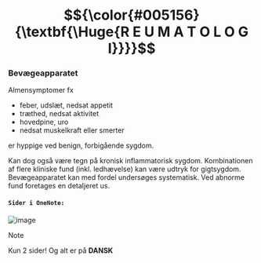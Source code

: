 # $${\color{#005156}{\textbf{\Huge{R E U M A T O L O G I}}}}$$

### Bevægeapparatet
Almensymptomer fx
- feber, udslæt, nedsat appetit
- træthed, nedsat aktivitet
- hovedpine, uro
- nedsat muskelkraft eller smerter 

er hyppige ved benign, forbigående sygdom.

Kan dog også være tegn på kronisk inflammatorisk sygdom. Kombinationen af flere kliniske fund (inkl. ledhævelse) kan være udtryk for gigtsygdom.<br>
Bevægeapparatet kan med fordel undersøges systematisk. Ved abnorme fund foretages en detaljeret us.

#### `Sider i OneNote:`
![image](https://github.com/user-attachments/assets/af2519dd-454c-401b-babf-f6e746cb339f)

> [!NOTE]
> Kun 2 sider! Og alt er på **DANSK**
